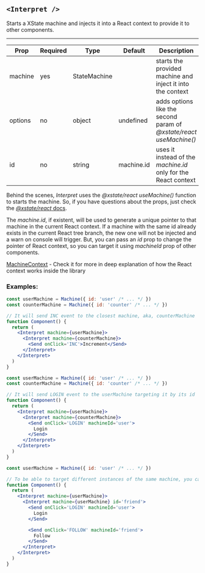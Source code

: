 ## `<Interpret />`

Starts a XState machine and injects it into a React context to provide it to other components.

---

| Prop    | Required | Type         | Default    | Description                                                        |
| ------- | -------- | ------------ | ---------- | ------------------------------------------------------------------ |
| machine | yes      | StateMachine |            | starts the provided machine and inject it into the context         |
| options | no       | object       | undefined  | adds options like the second param of _@xstate/react useMachine()_ |
| id      | no       | string       | machine.id | uses it instead of the _machine.id_ only for the React context     |

Behind the scenes, _Interpret_ uses the _@xstate/react useMachine()_ function to starts the machine.
So, if you have questions about the props, just check the [_@xstate/react_ docs](https://xstate.js.org/docs/packages/xstate-react/#quick-start).

The _machine.id_, if existent, will be used to generate a unique pointer to that machine in the current React context.
If a machine with the same id already exists in the current React tree branch, the new one will not be injected and a warn on console will trigger.
But, you can pass an _id_ prop to change the pointer of React context, so you can target it using _machineId_ prop of other components.

[MachineContext](https://github.com/marceloadsj/jsxstate/blob/master/src/components/MachineContext/api.md) - Check it for more in deep explanation of how the React context works inside the library

### Examples:

```jsx
const userMachine = Machine({ id: 'user' /* ... */ })
const counterMachine = Machine({ id: 'counter' /* ... */ })

// It will send INC event to the closest machine, aka, counterMachine
function Component() {
  return (
    <Interpret machine={userMachine}>
      <Interpret machine={counterMachine}>
        <Send onClick='INC'>Increment</Send>
      </Interpret>
    </Interpret>
  )
}
```

```jsx
const userMachine = Machine({ id: 'user' /* ... */ })
const counterMachine = Machine({ id: 'counter' /* ... */ })

// It will send LOGIN event to the userMachine targeting it by its id
function Component() {
  return (
    <Interpret machine={userMachine}>
      <Interpret machine={counterMachine}>
        <Send onClick='LOGIN' machineId='user'>
          Login
        </Send>
      </Interpret>
    </Interpret>
  )
}
```

```jsx
const userMachine = Machine({ id: 'user' /* ... */ })

// To be able to target different instances of the same machine, you can pass an id to Interpret
function Component() {
  return (
    <Interpret machine={userMachine}>
      <Interpret machine={userMachine} id='friend'>
        <Send onClick='LOGIN' machineId='user'>
          Login
        </Send>

        <Send onClick='FOLLOW' machineId='friend'>
          Follow
        </Send>
      </Interpret>
    </Interpret>
  )
}
```
